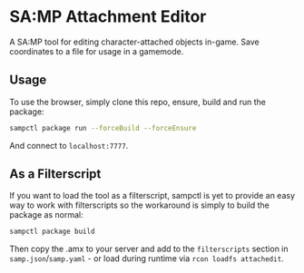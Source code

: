 # SA:MP Attachment Editor

A SA:MP tool for editing character-attached objects in-game. Save coordinates to a file for usage in a gamemode.

## Usage

To use the browser, simply clone this repo, ensure, build and run the package:

```bash
sampctl package run --forceBuild --forceEnsure
```

And connect to `localhost:7777`.

## As a Filterscript

If you want to load the tool as a filterscript, sampctl is yet to provide an easy way to work with filterscripts so the workaround is simply to build the package as normal:

```bash
sampctl package build
```

Then copy the .amx to your server and add to the `filterscripts` section in `samp.json`/`samp.yaml` - or load during runtime via `rcon loadfs attachedit`.

